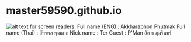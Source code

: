 # master59590.github.io
![alt text for screen readers](/path/to/20231011_095833.jpg "Text to show on mouseover").
Full name (ENG) : Akkharaphon Phutmak
Full name (Thai) : อัครพล พุฒมาก
Nick name : Ter
Guest : P'Man อัคาร ภุมรินทร์ 
